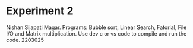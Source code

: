 # Experiment 2

Nishan Sijapati Magar.
Programs: Bubble sort, Linear Search, Fatorial, File I/O and Matrix multiplication.
Use dev c or vs code to compile and run the code.
2203025

